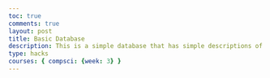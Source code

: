 ```yaml
---
toc: true
comments: true
layout: post
title: Basic Database
description: This is a simple database that has simple descriptions of diseases and links to help people learn more 
type: hacks
courses: { compsci: {week: 3} }
---
```



<html lang="en">
<head>
    <meta charset="UTF-8">
    <meta name="viewport" content="width=device-width, initial-scale=1.0">
    <title>Genetic Disease Database</title>
    <style>
        body {
            font-family: Arial, sans-serif;
        }

        #container {
            margin: 20px;
        }

        #disease-dropdown {
            width: 200px;
            padding: 10px;
            font-size: 16px;
        }

        #disease-description {
            margin-top: 20px;
            padding: 10px;
            border: 1px solid #ccc;
        }

        #show-description-button {
            margin-top: 10px;
            padding: 5px 10px;
            font-size: 14px;
            cursor: pointer;
        }
    </style>
</head>
<body>
    <div id="container">
        <h1>Genetic Disease Database</h1>
        <label for="disease-dropdown">Select a Genetic Disease:</label>
        <select id="disease-dropdown">
            <option value="" disabled selected>Select a disease</option>
            <option value="neurofibromatosis">Neurofibromatosis</option>
            <option value="parkinsons">Parkinson's Disease</option>
            <option value="alzheimers">Alzheimer's Disease</option>
            <option value="muscular-dystrophy">Muscular Dystrophy</option>
        </select>
        <button id="show-description-button">Show Description</button>
        <div id="disease-description">
            <!-- Disease descriptions will be displayed here -->
        </div>
    </div>

    <script>
        const diseaseDescriptions = {
            neurofibromatosis: "Neurofibromatosis is a genetic disorder that affects the nervous system and causes tumors to form on nerve tissue and can lead to other issues such as MPNST or cancers. Neurofibromatosis (NF) is a complex genetic disorder that arises from mutations in specific genes, primarily NF1 and NF2, and less commonly, SMARCB1 and LZTR1. NF1, known as von Recklinghausen's disease, typically presents with café-au-lait spots, neurofibromas (benign tumors along nerves and skin), and diverse clinical manifestations affecting various body systems, such as the nervous, musculoskeletal, and ocular systems. NF2 predominantly features bilateral vestibular schwannomas, which lead to sensorineural hearing loss and balance issues. Schwannomatosis, though the rarest form, is marked by severe pain arising from multiple schwannomas without the development of vestibular tumors. While NF tumors are generally non-malignant, they can cause substantial morbidity and impact an individual's quality of life. Ongoing research aims to unravel the underlying genetic mechanisms, improve diagnostics, and develop targeted therapies for this intriguing and often challenging condition. here are some links:                                                                                                           https://www.ncbi.nlm.nih.gov/pmc/articles/PMC8349880/pdf/nihms-1706241.pd                                        https://www.ncbi.nlm.nih.gov/pmc/articles/PMC3081157/                                                          https://www.ncbi.nlm.nih.gov/pmc/articles/PMC7601777/",
            parkinsons: "Parkinson's disease is a neurodegenerative disorder that affects movement control and widely affects induviduals. Parkinson's disease is a progressive neurological disorder characterized by the degeneration of dopamine-producing neurons in the brain. It is primarily recognized by its motor symptoms, which include resting tremors, bradykinesia (slowness of movement), rigidity, and postural instability. These symptoms often lead to difficulties with everyday activities and can significantly impact an individual's quality of life. Beyond the motor symptoms, Parkinson's can also give rise to non-motor symptoms, such as cognitive changes, mood disturbances, sleep disruptions, and autonomic dysfunction. While the exact cause of Parkinson's disease remains elusive, both genetic factors and environmental influences are believed to contribute to its development. Current treatment approaches aim to alleviate symptoms and may include medications, physical therapy, and in some cases, surgical interventions like deep brain stimulation. Research continues in the pursuit of better understanding this complex condition and developing therapies that can slow or halt its progression. here are some links:                                                                                                         https://www.mayoclinic.org/diseases-conditions/parkinsons-disease/symptoms-causes/syc-20376055                 https://www.parkinson.org/understanding-parkinsons/what-is-parkinsons",
            alzheimers: "Alzheimer's disease is a progressive brain disorder that affects memory, thinking, and behavior. Alzheimer's disease is a devastating and progressive brain disorder that predominantly affects memory, thinking, and behavior. It is the most common cause of dementia among older adults. Alzheimer's is characterized by the accumulation of abnormal protein deposits in the brain, including beta-amyloid plaques and tau tangles, which disrupt the communication between brain cells and lead to their eventual death. As the disease advances, individuals with Alzheimer's experience a decline in cognitive function, including memory loss, impaired reasoning, and difficulty with language and problem-solving. Behavioral and personality changes often occur, causing distress to both the affected individual and their loved ones. The cause of Alzheimer's remains incompletely understood, though age and genetics play significant roles. Currently, there is no cure for Alzheimer's disease, and available treatments primarily focus on managing symptoms and providing support to enhance the quality of life for those affected. Some links are:                                                                                                             https://www.mayoclinic.org/diseases-conditions/alzheimers-disease/symptoms-causes/syc-20350447                  https://www.nia.nih.gov/health/alzheimers-disease-fact-sheet",
            'muscular-dystrophy': "Muscular dystrophy is a group of genetic diseases characterized by progressive muscle weakness. Muscular dystrophy encompasses a group of inherited genetic disorders that result in the progressive weakening and degeneration of muscle tissue. These conditions can manifest in various forms and severity levels, but they all share the common characteristic of muscle weakness that often begins in childhood. The most prevalent form, Duchenne muscular dystrophy, is caused by a mutation in the dystrophin gene and typically affects boys. Other forms include Becker muscular dystrophy, myotonic dystrophy, and facioscapulohumeral muscular dystrophy, among others. The loss of muscle function can significantly impact an individual's mobility and independence, often leading to the need for mobility aids and assistive devices. While there is no cure for muscular dystrophy, ongoing research focuses on developing therapies to alleviate symptoms, slow disease progression, and improve the quality of life for those living with these conditions. Multidisciplinary care teams that include physical therapy, occupational therapy, and medical management play a crucial role in addressing the complex challenges associated with muscular dystrophy. Here are some links:                                                                                   https://www.mayoclinic.org/diseases-conditions/muscular-dystrophy/symptoms-causes/syc-20375388                 https://www.mayoclinic.org/diseases-conditions/muscular-dystrophy/symptoms-causes/syc-20375388",
        };

        const diseaseDropdown = document.getElementById('disease-dropdown');
        const diseaseDescription = document.getElementById('disease-description');
        const showDescriptionButton = document.getElementById('show-description-button');

        showDescriptionButton.addEventListener('click', function () {
            const selectedDisease = diseaseDropdown.value;
            if (selectedDisease in diseaseDescriptions) {
                diseaseDescription.innerText = diseaseDescriptions[selectedDisease];
            } else {
                diseaseDescription.innerText = 'Select a disease to view its description.';
            }
        });
    </script>
</body>
</html>
